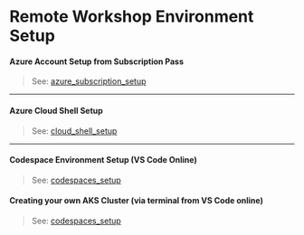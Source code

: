 # Remote Workshop Environment Setup

####  Azure Account Setup from Subscription Pass

> See: [azure_subscription_setup](./azure_subscription/az_subscription_setup.md)

---
####  Azure Cloud Shell Setup

> See: [cloud_shell_setup](./cloud_shell/cloud_shell_setup.md)

---
#### Codespace Environment Setup (VS Code Online)

> See: [codespaces_setup](./codespaces/codespaces_setup.md)

#### Creating your own AKS Cluster (via terminal from VS Code online)

> See: [codespaces_setup](./aks_cluster_creation/01_create_your_own_aks_cluster_and_acr.md)

